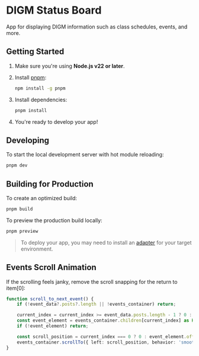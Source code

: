 # DIGM Status Board

App for displaying DIGM information such as class schedules, events, and more.

## Getting Started

1. Make sure you're using **Node.js v22 or later**.
2. Install [pnpm](https://pnpm.io/):

   ```bash
   npm install -g pnpm
   ```

3. Install dependencies:

   ```bash
   pnpm install
   ```

4. You're ready to develop your app!

## Developing

To start the local development server with hot module reloading:

```bash
pnpm dev
```

## Building for Production

To create an optimized build:

```bash
pnpm build
```

To preview the production build locally:

```bash
pnpm preview
```

> To deploy your app, you may need to install an [adapter](https://svelte.dev/docs/kit/adapters) for your target environment.

## Events Scroll Animation

If the scrolling feels janky, remove the scroll snapping for the return to item[0]:

```ts
function scroll_to_next_event() {
	if (!event_data?.posts?.length || !events_container) return;

	current_index = current_index >= event_data.posts.length - 1 ? 0 : current_index + 1;
	const event_element = events_container.children[current_index] as HTMLElement;
	if (!event_element) return;

	const scroll_position = current_index === 0 ? 0 : event_element.offsetLeft;
	events_container.scrollTo({ left: scroll_position, behavior: 'smooth' });
}
```
